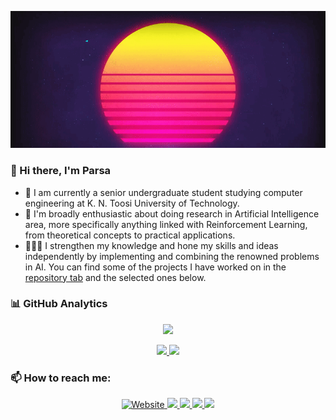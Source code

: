 <p align="center">
  <img src="https://raw.githubusercontent.com/TroddenSpade/troddenspade/master/parsasam.gif" />
</p>


### 👋 Hi there, I'm Parsa

- 🔭 I am currently a senior undergraduate student studying computer engineering at K. N. Toosi University of Technology.
- 🌱 I'm broadly enthusiastic about doing research in Artificial Intelligence area, more specifically anything linked with Reinforcement Learning, from theoretical concepts to practical applications.
- 👨🏻‍💻 I strengthen my knowledge and hone my skills and ideas independently by implementing and combining the renowned problems in AI. You can find some of the projects I have worked on in the [repository tab](https://github.com/TroddenSpade?tab=repositories) and the selected ones below.


### 📊 GitHub Analytics

<p align="center">
  <img src="https://github-profile-trophy.vercel.app/?username=troddenspade&theme=dracula&margin-w=18&margin-h=18&column=6&row=1"/>
</p>

<p align="center">
<a href="https://github.com/troddenspade">
  <img height="180em" src="https://github-readme-stats-eight-theta.vercel.app/api?username=troddenspade&show_icons=true&theme=dracula&include_all_commits=true&count_private=true"/>
  <img height="180em" src="https://github-readme-stats-eight-theta.vercel.app/api/top-langs/?username=troddenspade&layout=compact&langs_count=8&theme=dracula"/>
</a>
</p>


### 📫 How to reach me:

<p align="center">
<a href="https://psam.xyz">
  <img alt="Website" src="https://img.shields.io/website?up_color=CE4676&up_message=psam.xyz&url=https%3A%2F%2Fpsam.xyz">
</a>
<a href="mailto:99psam@gmail.com">
  <img src="https://img.shields.io/badge/-99psam@email.com-D14836?style=flat&logo=Gmail&logoColor=white"/>
</a>
<a href="https://www.linkedin.com/in/parsa-samadnejad-767ab6114">
  <img src="https://img.shields.io/badge/-Parsa%20Samadnejad-0077B5?style=flat&logo=Linkedin&logoColor=white"/>
</a>
<a href="https://twitter.com/TroddenSpade">
  <img src="https://img.shields.io/badge/-@troddenspade-1D9BF0?style=flat&logo=twitter&logoColor=white"/>
</a>
<a href="https://kaggle.com/parsasam">
  <img src="https://img.shields.io/badge/-@troddenspade-20BEFF?style=flat&logo=kaggle&logoColor=white"/>
</a>
</p>


<!--
**TroddenSpade/troddenspade** is a ✨ _special_ ✨ repository because its `README.md` (this file) appears on your GitHub profile.

Here are some ideas to get you started:

- 👯 I’m looking to collaborate on ...
- 🤔 I’m looking for help with ...
- 💬 Ask me about ...
- 😄 Pronouns: ...
- ⚡ Fun fact: ...
-->
